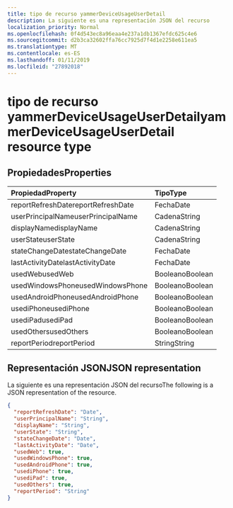 ```yaml
---
title: tipo de recurso yammerDeviceUsageUserDetail
description: La siguiente es una representación JSON del recurso
localization_priority: Normal
ms.openlocfilehash: 0f4d543ec8a96eaa4e237a1db1367efdc625c4e6
ms.sourcegitcommit: d2b3ca32602ffa76cc7925d7f4d1e2258e611ea5
ms.translationtype: MT
ms.contentlocale: es-ES
ms.lasthandoff: 01/11/2019
ms.locfileid: "27892018"
---
```

# <a name="yammerdeviceusageuserdetail-resource-type"></a><span data-ttu-id="a3e06-103">tipo de recurso yammerDeviceUsageUserDetail</span><span class="sxs-lookup"><span data-stu-id="a3e06-103">yammerDeviceUsageUserDetail resource type</span></span>

## <a name="properties"></a><span data-ttu-id="a3e06-104">Propiedades</span><span class="sxs-lookup"><span data-stu-id="a3e06-104">Properties</span></span>

| <span data-ttu-id="a3e06-105">Propiedad</span><span class="sxs-lookup"><span data-stu-id="a3e06-105">Property</span></span>          | <span data-ttu-id="a3e06-106">Tipo</span><span class="sxs-lookup"><span data-stu-id="a3e06-106">Type</span></span>    |
| :---------------- | :------ |
| <span data-ttu-id="a3e06-107">reportRefreshDate</span><span class="sxs-lookup"><span data-stu-id="a3e06-107">reportRefreshDate</span></span> | <span data-ttu-id="a3e06-108">Fecha</span><span class="sxs-lookup"><span data-stu-id="a3e06-108">Date</span></span>    |
| <span data-ttu-id="a3e06-109">userPrincipalName</span><span class="sxs-lookup"><span data-stu-id="a3e06-109">userPrincipalName</span></span> | <span data-ttu-id="a3e06-110">Cadena</span><span class="sxs-lookup"><span data-stu-id="a3e06-110">String</span></span>  |
| <span data-ttu-id="a3e06-111">displayName</span><span class="sxs-lookup"><span data-stu-id="a3e06-111">displayName</span></span>       | <span data-ttu-id="a3e06-112">Cadena</span><span class="sxs-lookup"><span data-stu-id="a3e06-112">String</span></span>  |
| <span data-ttu-id="a3e06-113">userState</span><span class="sxs-lookup"><span data-stu-id="a3e06-113">userState</span></span>         | <span data-ttu-id="a3e06-114">Cadena</span><span class="sxs-lookup"><span data-stu-id="a3e06-114">String</span></span>  |
| <span data-ttu-id="a3e06-115">stateChangeDate</span><span class="sxs-lookup"><span data-stu-id="a3e06-115">stateChangeDate</span></span>   | <span data-ttu-id="a3e06-116">Fecha</span><span class="sxs-lookup"><span data-stu-id="a3e06-116">Date</span></span>    |
| <span data-ttu-id="a3e06-117">lastActivityDate</span><span class="sxs-lookup"><span data-stu-id="a3e06-117">lastActivityDate</span></span>  | <span data-ttu-id="a3e06-118">Fecha</span><span class="sxs-lookup"><span data-stu-id="a3e06-118">Date</span></span>    |
| <span data-ttu-id="a3e06-119">usedWeb</span><span class="sxs-lookup"><span data-stu-id="a3e06-119">usedWeb</span></span>           | <span data-ttu-id="a3e06-120">Booleano</span><span class="sxs-lookup"><span data-stu-id="a3e06-120">Boolean</span></span> |
| <span data-ttu-id="a3e06-121">usedWindowsPhone</span><span class="sxs-lookup"><span data-stu-id="a3e06-121">usedWindowsPhone</span></span>  | <span data-ttu-id="a3e06-122">Booleano</span><span class="sxs-lookup"><span data-stu-id="a3e06-122">Boolean</span></span> |
| <span data-ttu-id="a3e06-123">usedAndroidPhone</span><span class="sxs-lookup"><span data-stu-id="a3e06-123">usedAndroidPhone</span></span>  | <span data-ttu-id="a3e06-124">Booleano</span><span class="sxs-lookup"><span data-stu-id="a3e06-124">Boolean</span></span> |
| <span data-ttu-id="a3e06-125">usediPhone</span><span class="sxs-lookup"><span data-stu-id="a3e06-125">usediPhone</span></span>        | <span data-ttu-id="a3e06-126">Booleano</span><span class="sxs-lookup"><span data-stu-id="a3e06-126">Boolean</span></span> |
| <span data-ttu-id="a3e06-127">usediPad</span><span class="sxs-lookup"><span data-stu-id="a3e06-127">usediPad</span></span>          | <span data-ttu-id="a3e06-128">Booleano</span><span class="sxs-lookup"><span data-stu-id="a3e06-128">Boolean</span></span> |
| <span data-ttu-id="a3e06-129">usedOthers</span><span class="sxs-lookup"><span data-stu-id="a3e06-129">usedOthers</span></span>        | <span data-ttu-id="a3e06-130">Booleano</span><span class="sxs-lookup"><span data-stu-id="a3e06-130">Boolean</span></span> |
| <span data-ttu-id="a3e06-131">reportPeriod</span><span class="sxs-lookup"><span data-stu-id="a3e06-131">reportPeriod</span></span>      | <span data-ttu-id="a3e06-132">String</span><span class="sxs-lookup"><span data-stu-id="a3e06-132">String</span></span>  |

## <a name="json-representation"></a><span data-ttu-id="a3e06-133">Representación JSON</span><span class="sxs-lookup"><span data-stu-id="a3e06-133">JSON representation</span></span>

<span data-ttu-id="a3e06-134">La siguiente es una representación JSON del recurso</span><span class="sxs-lookup"><span data-stu-id="a3e06-134">The following is a JSON representation of the resource.</span></span>

<!-- {
  "blockType": "resource",
  "@odata.type": "microsoft.graph.yammerDeviceUsageUserDetail"
} -->

```json
{
  "reportRefreshDate": "Date", 
  "userPrincipalName": "String", 
  "displayName": "String", 
  "userState": "String", 
  "stateChangeDate": "Date", 
  "lastActivityDate": "Date", 
  "usedWeb": true, 
  "usedWindowsPhone": true, 
  "usedAndroidPhone": true, 
  "usediPhone": true, 
  "usediPad": true, 
  "usedOthers": true, 
  "reportPeriod": "String"
}
```
